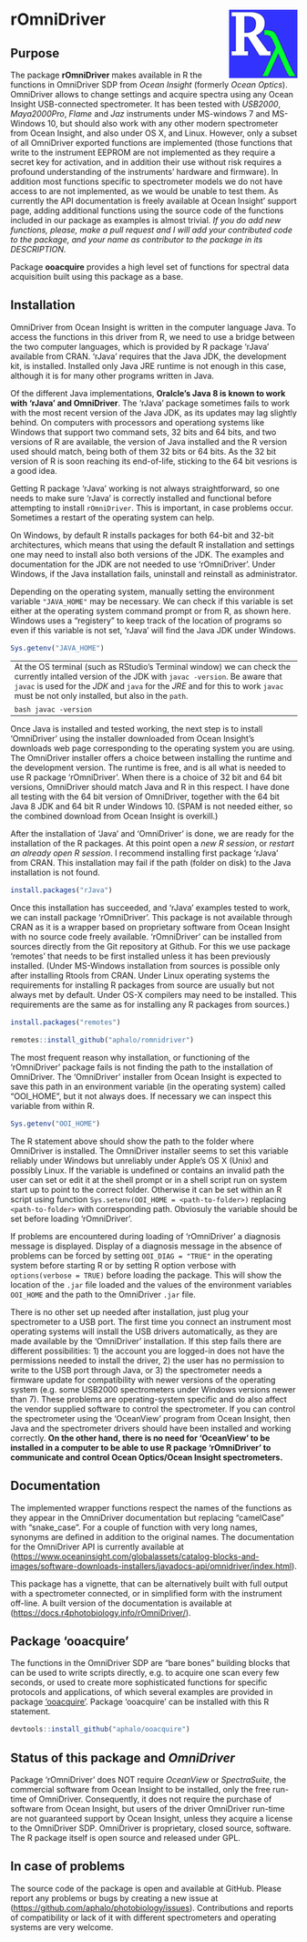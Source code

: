 
# rOmniDriver <img src="man/figures/logo.png" align="right" width="120" />

## Purpose

The package **rOmniDriver** makes available in R the functions in
OmniDriver SDP from *Ocean Insight* (formerly *Ocean Optics*).
OmniDriver allows to change settings and acquire spectra using any Ocean
Insight USB-connected spectrometer. It has been tested with *USB2000*,
*Maya2000Pro*, *Flame* and *Jaz* instruments under MS-windows 7 and
MS-Windows 10, but should also work with any other modern spectrometer
from Ocean Insight, and also under OS X, and Linux. However, only a
subset of all OmniDriver exported functions are implemented (those
functions that write to the instrument EEPROM are not implemented as
they require a secret key for activation, and in addition their use
without risk requires a profound understanding of the instruments’
hardware and firmware). In addition most functions specific to
spectrometer models we do not have access to are not implemented, as we
would be unable to test them. As currently the API documentation is
freely available at Ocean Insight’ support page, adding additional
functions using the source code of the functions included in our package
as examples is almost trivial. *If you do add new functions, please,
make a pull request and I will add your contributed code to the package,
and your name as contributor to the package in its DESCRIPTION.*

Package **ooacquire** provides a high level set of functions for
spectral data acquisition built using this package as a base.

## Installation

OmniDriver from Ocean Insight is written in the computer language Java.
To access the functions in this driver from R, we need to use a bridge
between the two computer languages, which is provided by R package
‘rJava’ available from CRAN. ‘rJava’ requires that the Java JDK, the
development kit, is installed. Installed only Java JRE runtime is not
enough in this case, although it is for many other programs written in
Java.

Of the different Java implementations, **Oralcle’s Java 8 is known to
work with ‘rJava’ and OmniDriver**. The ‘rJava’ package sometimes fails
to work with the most recent version of the Java JDK, as its updates may
lag slightly behind. On computers with processors and operationg systems
like Windows that support two command sets, 32 bits and 64 bits, and two
versions of R are available, the version of Java installed and the R
version used should match, being both of them 32 bits or 64 bits. As the
32 bit version of R is soon reaching its end-of-life, sticking to the 64
bit vesrions is a good idea.

Getting R package ‘rJava’ working is not always straightforward, so one
needs to make sure ‘rJava’ is correctly installed and functional before
attempting to install `rOmniDriver`. This is important, in case problems
occur. Sometimes a restart of the operating system can help.

On Windows, by default R installs packages for both 64-bit and 32-bit
architectures, which means that using the default R installation and
settings one may need to install also both versions of the JDK. The
examples and documentation for the JDK are not needed to use
‘rOmniDriver’. Under Windows, if the Java installation fails, uninstall
and reinstall as administrator.

Depending on the operating system, manually setting the environment
variable `"JAVA_HOME"` may be necessary. We can check if this variable
is set either at the operating system command prompt or from R, as shown
here. Windows uses a “registery” to keep track of the location of
programs so even if this variable is not set, ‘rJava’ will find the Java
JDK under Windows.

``` r
Sys.getenv("JAVA_HOME")
```

|                                                                                                                                                                                                                                                                                            |
|--------------------------------------------------------------------------------------------------------------------------------------------------------------------------------------------------------------------------------------------------------------------------------------------|
| At the OS terminal (such as RStudio’s Terminal window) we can check the currently intalled version of the JDK with `javac -version`. Be aware that `javac` is used for the *JDK* and `java` for the *JRE* and for this to work `javac` must be not only installed, but also in the `path`. |
| `bash javac -version`                                                                                                                                                                                                                                                                      |

Once Java is installed and tested working, the next step is to install
‘OmniDriver’ using the installer downloaded from Ocean Insight’s
downloads web page corresponding to the operating system you are using.
The OmniDriver installer offers a choice between installing the runtime
and the development version. The runtime is free, and is all what is
needed to use R package ‘rOmniDriver’. When there is a choice of 32 bit
and 64 bit versions, OmniDriver should match Java and R in this respect.
I have done all testing with the 64 bit version of OmniDriver, together
with the 64 bit Java 8 JDK and 64 bit R under Windows 10. (SPAM is not
needed either, so the combined download from Ocean Insight is overkill.)

After the installation of ‘Java’ and ‘OmniDriver’ is done, we are ready
for the installation of the R packages. At this point open a *new R
session*, or *restart an already open R session*. I recommend installing
first package ‘rJava’ from CRAN. This installation may fail if the path
(folder on disk) to the Java installation is not found.

``` r
install.packages("rJava")
```

Once this installation has succeeded, and ‘rJava’ examples tested to
work, we can install package ‘rOmniDriver’. This package is not
available through CRAN as it is a wrapper based on proprietary software
from Ocean Insight with no source code freely available. ‘rOmniDriver’
can be installed from sources directly from the Git repository at
Github. For this we use package ‘remotes’ that needs to be first
installed unless it has been previously installed. (Under MS-Windows
installation from sources is possible only after installing Rtools from
CRAN. Under Linux operating systems the requirements for installing R
packages from source are usually but not always met by default. Under
OS-X compilers may need to be installed. This requirements are the same
as for installing any R packages from sources.)

``` r
install.packages("remotes")
```

``` r
remotes::install_github("aphalo/romnidriver")
```

The most frequent reason why installation, or functioning of the
‘rOmniDriver’ package fails is not finding the path to the installation
of OmniDriver. The ‘OmniDriver’ installer from Ocean Insight is expected
to save this path in an environment variable (in the operating system)
called “OOI\_HOME”, but it not always does. If necessary we can inspect
this variable from within R.

``` r
Sys.getenv("OOI_HOME")
```

The R statement above should show the path to the folder where
OmniDriver is installed. The OmniDriver installer seems to set this
variable reliably under Windows but unreliably under Apple’s OS X (Unix)
and possibly Linux. If the variable is undefined or contains an invalid
path the user can set or edit it at the shell prompt or in a shell
script run on system start up to point to the correct folder. Otherwise
it can be set within an R script using function
`Sys.setenv(OOI_HOME = <path-to-folder>)` replacing `<path-to-folder>`
with corresponding path. Obviosuly the variable should be set before
loading ‘rOmniDriver’.

If problems are encountered during loading of ‘rOmniDriver’ a diagnosis
message is displayed. Display of a diagnosis message in the absence of
problems can be forced by setting `OOI_DIAG = "TRUE"` in the operating
system before starting R or by setting R option verbose with
`options(verbose = TRUE)` before loading the package. This will show the
location of the `.jar` file loaded and the values of the environment
variables `OOI_HOME` and the path to the OmniDriver `.jar` file.

There is no other set up needed after installation, just plug your
spectrometer to a USB port. The first time you connect an instrument
most operating systems will install the USB drivers automatically, as
they are made available by the ‘OmniDriver’ installation. If this step
fails there are different possibilities: 1) the account you are
logged-in does not have the permissions needed to install the driver, 2)
the user has no permission to write to the USB port through Java, or 3)
the spectrometer needs a firmware update for compatibility with newer
versions of the operating system (e.g. some USB2000 spectrometers under
Windows versions newer than 7). These problems are operating-system
specific and do also affect the vendor supplied software to control the
spectrometer. If you can control the spectrometer using the ‘OceanView’
program from Ocean Insight, then Java and the spectrometer drivers
should have been installed and working correctly. **On the other hand,
there is no need for ‘OceanView’ to be installed in a computer to be
able to use R package ‘rOmniDriver’ to communicate and control Ocean
Optics/Ocean Insight spectrometers.**

## Documentation

The implemented wrapper functions respect the names of the functions as
they appear in the OmniDriver documentation but replacing “camelCase”
with “snake\_case”. For a couple of function with very long names,
synonyms are defined in addition to the original names. The
documentation for the OmniDriver API is currently available at
(<https://www.oceaninsight.com/globalassets/catalog-blocks-and-images/software-downloads-installers/javadocs-api/omnidriver/index.html>).

This package has a vignette, that can be alternatively built with full
output with a spectrometer connected, or in simplified form with the
instrument off-line. A built version of the documentation is available
at (<https://docs.r4photobiology.info/rOmniDriver/>).

## Package ‘ooacquire’

The functions in the OmniDriver SDP are “bare bones” building blocks
that can be used to write scripts directly, e.g. to acquire one scan
every few seconds, or used to create more sophisticated functions for
specific protocols and applications, of which several examples are
provided in package
[‘ooacquire’](https://docs.r4photobiology.info/ooacquire/). Package
‘ooacquire’ can be installed with this R statement.

``` r
devtools::install_github("aphalo/ooacquire")
```

## Status of this package and *OmniDriver*

Package ‘rOmniDriver’ does NOT require *OceanView* or *SpectraSuite*,
the commercial software from Ocean Insight to be installed, only the
free run-time of OmniDriver. Consequently, it does not require the
purchase of software from Ocean Insight, but users of the driver
OmniDriver run-time are not guaranteed support by Ocean Insight, unless
they acquire a license to the OmniDriver SDP. OmniDriver is proprietary,
closed source, software. The R package itself is open source and
released under GPL.

## In case of problems

The source code of the package is open and available at GitHub. Please
report any problems or bugs by creating a new issue at
(<https://github.com/aphalo/photobiology/issues>). Contributions and
reports of compatibility or lack of it with different spectrometers and
operating systems are very welcome.
